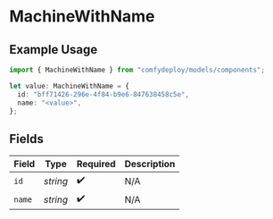 # MachineWithName

## Example Usage

```typescript
import { MachineWithName } from "comfydeploy/models/components";

let value: MachineWithName = {
  id: "bff71426-296e-4f84-b9e6-847638458c5e",
  name: "<value>",
};
```

## Fields

| Field              | Type               | Required           | Description        |
| ------------------ | ------------------ | ------------------ | ------------------ |
| `id`               | *string*           | :heavy_check_mark: | N/A                |
| `name`             | *string*           | :heavy_check_mark: | N/A                |